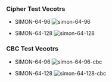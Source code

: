 
### Cipher Test Vecotrs

+ SIMON-64-96
![simon-64-96](http://www.luopeng.site/images/cipher-vectors/simon-96.png?raw=true)

+ SIMON-64-128
![simon-64-128](http://www.luopeng.site/images/cipher-vectors/simon-128.png?raw=true)

### CBC Test Vecotrs

+ SIMON-64-96
![simon-64-96-cbc](http://www.luopeng.site/images/cipher-vectors/simon-96-cbc.png?raw=true)

+ SIMON-64-128
![simon-64-128-cbc](http://www.luopeng.site/images/cipher-vectors/simon-128-cbc.png?raw=true)

